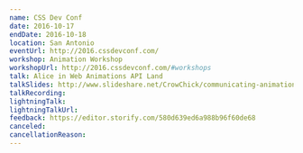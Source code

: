 ```yaml
---
name: CSS Dev Conf
date: 2016-10-17
endDate: 2016-10-18
location: San Antonio
eventUrl: http://2016.cssdevconf.com/
workshop: Animation Workshop
workshopUrl: http://2016.cssdevconf.com/#workshops
talk: Alice in Web Animations API Land
talkSlides: http://www.slideshare.net/CrowChick/communicating-animation-slides
talkRecording:
lightningTalk:
lightningTalkUrl:
feedback: https://editor.storify.com/580d639ed6a988b96f60de68
canceled:
cancellationReason:
---
```

